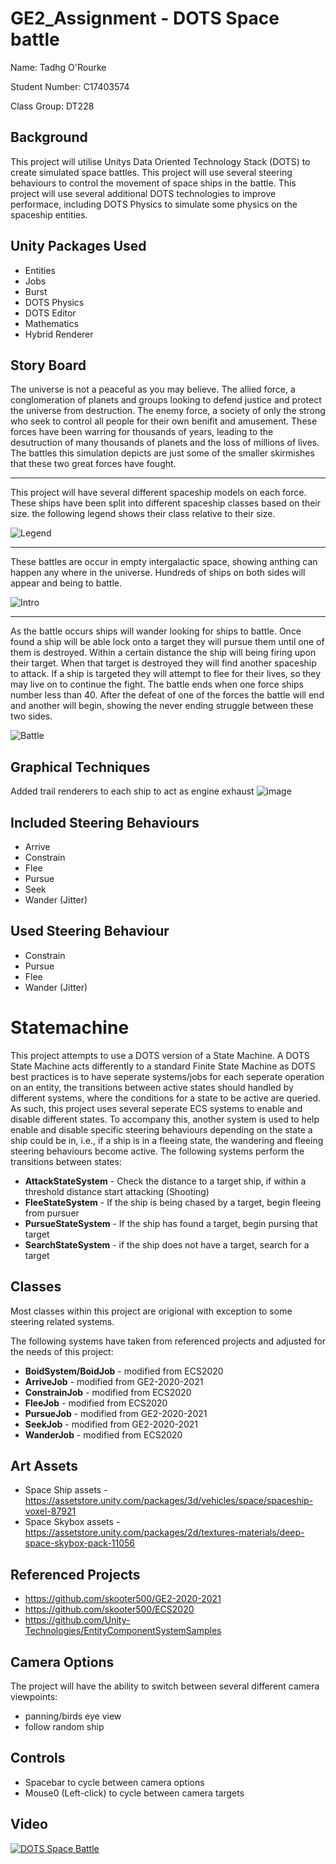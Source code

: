 # GE2_Assignment - DOTS Space battle 

Name: Tadhg O'Rourke

Student Number: C17403574

Class Group: DT228

## Background

This project will utilise Unitys Data Oriented Technology Stack (DOTS) to create simulated space battles. This project will use several steering behaviours to control the movement of space ships in the battle. This project will use several additional DOTS technologies to improve performace, including DOTS Physics to simulate some physics on the spaceship entities.

## Unity Packages Used
- Entities
- Jobs
- Burst
- DOTS Physics
- DOTS Editor
- Mathematics
- Hybrid Renderer

## Story Board

The universe is not a peaceful as you may believe. The allied force, a conglomeration of planets and groups looking to defend justice and protect the universe from destruction. The enemy force, a society of only the strong who seek to control all people for their own benifit and amusement. These forces have been warring for thousands of years, leading to the desutruction of many thousands of planets and the loss of millions of lives. The battles this simulation depicts are just some of the smaller skirmishes that these two great forces have fought.   
 
 --- 
 
This project will have several different spaceship models on each force. These ships have been split into different spaceship classes based on their size. the following legend shows their class relative to their size.

![Legend](https://i.imgur.com/PSn9xuc.png)

---

These battles are occur in empty intergalactic space, showing anthing can happen any where in the universe. Hundreds of ships on both sides will appear and being to battle.  

![Intro](https://i.imgur.com/HGqEm1a.png)

---

As the battle occurs ships will wander looking for ships to battle. Once found a ship will be able lock onto a target they will pursue them until one of them is destroyed. Within a certain distance the ship will being firing upon their target. When that target is destroyed they will find another spaceship to attack. If a ship is targeted they will attempt to flee for their lives, so they may live on to continue the fight. The battle ends when one force ships number less than 40. After the defeat of one of the forces the battle will end and another will begin, showing the never ending struggle between these two sides. 

![Battle](https://i.imgur.com/jMOcmJv.png)

## Graphical Techniques
Added trail renderers to each ship to act as engine exhaust
![image](https://user-images.githubusercontent.com/44297424/118962962-daddd400-b95d-11eb-8332-b8eeeff6d405.png)

## Included Steering Behaviours
- Arrive
- Constrain
- Flee
- Pursue
- Seek
- Wander (Jitter)

## Used Steering Behaviour
- Constrain
- Pursue
- Flee
- Wander (Jitter)

# Statemachine
This project attempts to use a DOTS version of a State Machine. A DOTS State Machine acts differently to a standard Finite State Machine as DOTS best practices is to have seperate systems/jobs for each seperate operation on an entity, the transitions between active states should handled by different systems, where the conditions for a state to be active are queried. As such, this project uses several seperate ECS systems to enable and disable different states. To accompany this, another system is used to help enable and disable specific steering behaviours depending on the state a ship could be in, i.e., if a ship is in a fleeing state, the wandering and fleeing steering behaviours become active. The following systems perform the transitions between states:
- **AttackStateSystem** - Check the distance to a target ship, if within a threshold distance start attacking (Shooting)
- **FleeStateSystem** - If the ship is being chased by a target, begin fleeing from pursuer
- **PursueStateSystem** - If the ship has found a target, begin pursing that target
- **SearchStateSystem** - if the ship does not have a target, search for a target

## Classes
Most classes within this project are origional with exception to some steering related systems. 

The following systems have taken from referenced projects and adjusted for the needs of this project:
- **BoidSystem/BoidJob** - modified from ECS2020
- **ArriveJob** - modified from GE2-2020-2021
- **ConstrainJob** - modified from ECS2020
- **FleeJob** - modified from ECS2020
- **PursueJob** - modified from GE2-2020-2021
- **SeekJob** - modified from GE2-2020-2021
- **WanderJob** - modified from ECS2020


## Art Assets
- Space Ship assets - https://assetstore.unity.com/packages/3d/vehicles/space/spaceship-voxel-87921
- Space Skybox assets - https://assetstore.unity.com/packages/2d/textures-materials/deep-space-skybox-pack-11056

## Referenced Projects
- https://github.com/skooter500/GE2-2020-2021
- https://github.com/skooter500/ECS2020
- https://github.com/Unity-Technologies/EntityComponentSystemSamples

## Camera Options
The project will have the ability to switch between several different camera viewpoints:
* panning/birds eye view
* follow random ship

## Controls
- Spacebar to cycle between camera options
- Mouse0 (Left-click) to cycle between camera targets

## Video
[![DOTS Space Battle](http://i3.ytimg.com/vi/Zfc9NKxJ180/maxresdefault.jpg)](https://youtu.be/Zfc9NKxJ180)
